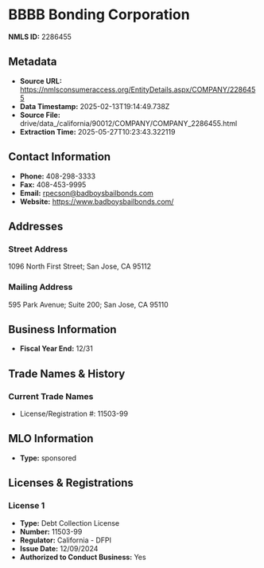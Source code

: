 # BBBB Bonding Corporation

**NMLS ID:** 2286455

## Metadata
- **Source URL:** https://nmlsconsumeraccess.org/EntityDetails.aspx/COMPANY/2286455
- **Data Timestamp:** 2025-02-13T19:14:49.738Z
- **Source File:** drive/data_/california/90012/COMPANY/COMPANY_2286455.html
- **Extraction Time:** 2025-05-27T10:23:43.322119

## Contact Information
- **Phone:** 408-298-3333
- **Fax:** 408-453-9995
- **Email:** rpecson@badboysbailbonds.com
- **Website:** https://www.badboysbailbonds.com/

## Addresses
### Street Address
1096 North First Street; San Jose, CA 95112

### Mailing Address
595 Park Avenue; Suite 200; San Jose, CA 95110

## Business Information
- **Fiscal Year End:** 12/31

## Trade Names & History
### Current Trade Names
- License/Registration #: 11503-99

## MLO Information
- **Type:** sponsored

## Licenses & Registrations

### License 1
- **Type:** Debt Collection License
- **Number:** 11503-99
- **Regulator:** California - DFPI
- **Issue Date:** 12/09/2024
- **Authorized to Conduct Business:** Yes
